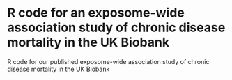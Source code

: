 # R code for an exposome-wide association study of chronic disease mortality in the UK Biobank
R code for our published exposome-wide association study of chronic disease mortality in the UK Biobank
